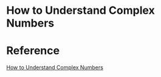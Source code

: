 # How to Understand Complex Numbers


# Reference
[How to Understand Complex Numbers](https://www.wikihow.com/Understand-Complex-Numbers)
